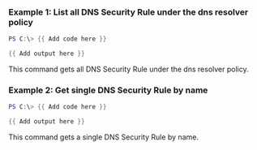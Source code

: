 ### Example 1: List all DNS Security Rule under the dns resolver policy 
```powershell
PS C:\> {{ Add code here }}

{{ Add output here }}
```

This command gets all DNS Security Rule under the dns resolver policy.

### Example 2: Get single DNS Security Rule by name
```powershell
PS C:\> {{ Add code here }}

{{ Add output here }}
```

This command gets a single DNS Security Rule by name.
